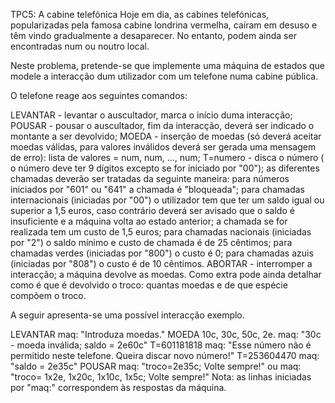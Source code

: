 TPC5: A cabine telefónica
Hoje em dia, as cabines telefónicas, popularizadas pela famosa cabine londrina vermelha, caíram em desuso e têm vindo gradualmente a desaparecer. No entanto, podem ainda ser encontradas num ou noutro local.

Neste problema, pretende-se que implemente uma máquina de estados que modele a interacção dum utilizador com um telefone numa cabine pública.

O telefone reage aos seguintes comandos:

LEVANTAR - levantar o auscultador, marca o início duma interacção;
POUSAR - pousar o auscultador, fim da interacção, deverá ser indicado o montante a ser devolvido;
MOEDA <lista de valores> - inserção de moedas (só deverá aceitar moedas válidas, para valores inválidos deverá ser gerada uma mensagem de erro): lista de valores = num, num, ..., num;
T=numero - disca o número ( o número deve ter 9 dígitos excepto se for iniciado por "00"); as diferentes chamadas deverão ser tratadas da seguinte maneira:
para números iniciados por "601" ou "641" a chamada é "bloqueada";
para chamadas internacionais (iniciadas por "00") o utilizador tem que ter um saldo igual ou superior a 1,5 euros, caso contrário deverá ser avisado que o saldo é insuficiente e a máquina volta ao estado anterior; a chamada se for realizada tem um custo de 1,5 euros;
para chamadas nacionais (iniciadas por "2") o saldo mínimo e custo de chamada é de 25 cêntimos;
para chamadas verdes (iniciadas por "800") o custo é 0;
para chamadas azuis (iniciadas por "808") o custo é de 10 cêntimos.
ABORTAR - interromper a interacção; a máquina devolve as moedas.
Como extra pode ainda detalhar como é que é devolvido o troco: quantas moedas e de que espécie compõem o troco.

A seguir apresenta-se uma possível interacção exemplo.

LEVANTAR
maq: "Introduza moedas."
MOEDA 10c, 30c, 50c, 2e.
maq: "30c - moeda inválida; saldo = 2e60c"
T=601181818
maq: "Esse número não é permitido neste telefone. Queira discar novo número!"
T=253604470
maq: "saldo = 2e35c"
POUSAR
maq: "troco=2e35c; Volte sempre!" ou maq: "troco= 1x2e, 1x20c, 1x10c, 1x5c; Volte sempre!"
Nota: as linhas iniciadas por "maq:" correspondem às respostas da máquina.
